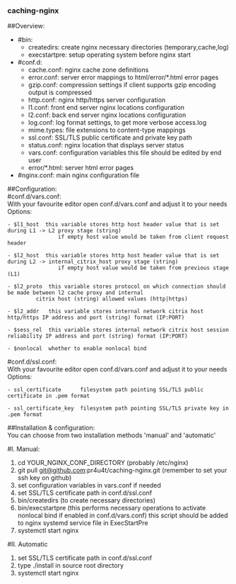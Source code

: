 ### caching-nginx

##Overview:
 - #bin:
	- createdirs:		create nginx necessary directories (temporary,cache,log)
 	- execstartpre:		setup operating system before nginx start
 - #conf.d:
	- cache.conf: 		nginx cache zone definitions
 	- error.conf:		server error mappings to html/error/\*.html error pages
 	- gzip.conf:		compression settings if client supports gzip encoding output is compressed
 	- http.conf:		nginx http/https server configuration
 	- l1.conf:		front end server nginx locations configuration
 	- l2.conf:		back end server nginx locations configuration 
 	- log.conf:		log format settings, to get more verbose access.log
 	- mime.types:		file extensions to content-type mappings
 	- ssl.conf:		SSL/TLS public certificate and private key path 
 	- status.conf:		nginx location that displays server status
 	- vars.conf:		configuration variables this file should be edited by end user
 	- error/\*.html: 	server html error pages
 - #nginx.conf:			main nginx configuration file

##Configuration:  
  #conf.d/vars.conf:  
     With your favourite editor open conf.d/vars.conf and adjust it to your needs  
     Options:  

	- $l1_host  this variable stores http host header value that is set during L1 -> L2 proxy stage (string)
                    if empty host value would be taken from client request header
	
	- $l2_host  this variable stores http host header value that is set during L2 -> internal_citrix_host proxy stage (string)
                    if empty host value would be taken from previous stage (L1)
	
	- $l2_proto  this variable stores protocol on which connection should be made between l2 cache proxy and internal 
		     citrix host (string) allowed values (http|https)

	- $l2_addr   this variable stores internal network citrix host http/https IP address and port (string) format (IP:PORT)

	- $sess_rel  this variable stores internal network citrix host session reliability IP address and port (string) format (IP:PORT)

	- $nonlocal  whether to enable nonlocal bind

 #conf.d/ssl.conf:  
	With your favourite editor open conf.d/vars.conf and adjust it to your needs
	Options: 
 
	- ssl_certificate      filesystem path pointing SSL/TLS public certificate in .pem format
	
	- ssl_certificate_key  filesystem path pointing SSL/TLS private key in .pem format

##Installation & configuration:  
You can choose from two installation methods 'manual' and 'automatic'  

#I. Manual:
  1. cd YOUR_NGINX_CONF_DIRECTORY (probably /etc/nginx)
  2. git pull git@github.com:pr4u4t/caching-nginx.git (remember to set your ssh key on github)
  3. set configuration variables in vars.conf if needed
  4. set SSL/TLS certificate path in conf.d/ssl.conf
  5. bin/createdirs (to create necessary directories)
  6. bin/execstartpre (this performs necessary operations to activate nonlocal bind if enabled in conf.d/vars.conf)
     this script should be added to nginx systemd service file in ExecStartPre
  7. systemctl start nginx

#II. Automatic
  1. set SSL/TLS certificate path in conf.d/ssl.conf
  2. type ./install in source root directory
  3. systemctl start nginx
